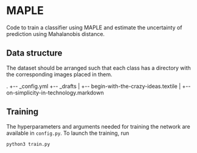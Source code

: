 # MAPLE

Code to train a classifier using MAPLE and estimate the uncertainty of prediction using Mahalanobis distance.
  

## Data structure

The dataset should be arranged such that each class has a directory with the corresponding images placed in them.

.
+-- _config.yml
+-- _drafts
|   +-- begin-with-the-crazy-ideas.textile
|   +-- on-simplicity-in-technology.markdown


## Training

The hyperparameters and arguments needed for training the network are available in `config.py`.
To launch the training, run 
```
python3 train.py
```

